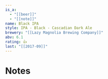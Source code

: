 ```yaml
---
is_a:
  - "[[beer]]"
  - "[[note]]"
name: Black IPA
style: IPA - Black - Cascadian Dark Ale
brewery: "[[Lazy Magnolia Brewing Company]]"
abv: 6.1
rating: 👍
last: "[[2017-09]]"
---
```

# Notes


